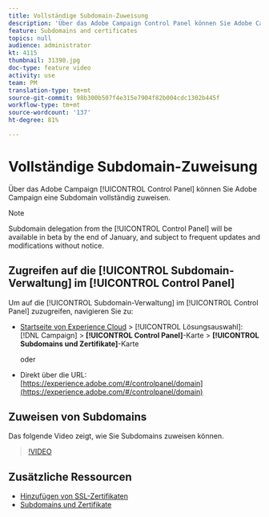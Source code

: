 ```yaml
---
title: Vollständige Subdomain-Zuweisung
description: 'Über das Adobe Campaign Control Panel können Sie Adobe Campaign eine Subdomain vollständig zuweisen. Gehen Sie dazu wie folgt vor:'
feature: Subdomains and certificates
topics: null
audience: administrator
kt: 4115
thumbnail: 31390.jpg
doc-type: feature video
activity: use
team: PM
translation-type: tm+mt
source-git-commit: 98b300b507f4e315e7904f82b004cdc1302b445f
workflow-type: tm+mt
source-wordcount: '137'
ht-degree: 81%

---
```



# Vollständige Subdomain-Zuweisung

Über das Adobe Campaign [!UICONTROL Control Panel] können Sie Adobe Campaign eine Subdomain vollständig zuweisen.

>[!NOTE]
>
>Subdomain delegation from the [!UICONTROL Control Panel] will be available in beta by the end of January, and subject to frequent updates and modifications without notice.

## Zugreifen auf die [!UICONTROL Subdomain-Verwaltung] im [!UICONTROL Control Panel]

Um auf die [!UICONTROL Subdomain-Verwaltung] im [!UICONTROL Control Panel] zuzugreifen, navigieren Sie zu:

* [Startseite von Experience Cloud](https://experience.adobe.com/#/home) > [!UICONTROL Lösungsauswahl]: [!DNL Campaign] > **[!UICONTROL Control Panel]**-Karte > **[!UICONTROL Subdomains und Zertifikate]**-Karte

   oder
* Direkt über die URL: [https://experience.adobe.com/#/controlpanel/domain](https://experience.adobe.com/#/controlpanel/domain)

## Zuweisen von Subdomains

Das folgende Video zeigt, wie Sie Subdomains zuweisen können.

>[!VIDEO](https://video.tv.adobe.com/v/31390?quality=12)

## Zusätzliche Ressourcen

* [Hinzufügen von SSL-Zertifikaten](/help/control-panel-tutorials/subdomains-and-certificates/adding-ssl-certificates.md)
* [Subdomains und Zertifikate](https://docs.adobe.com/content/help/de-DE/control-panel/using/subdomains-and-certificates/renewing-subdomain-certificate.html)
